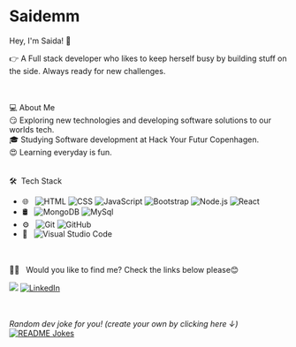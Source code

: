 # Saidemm

Hey, I'm Saida! 👋 

👉 A Full stack developer who likes to keep herself busy by building stuff on the side. Always ready for new challenges.

</br>
</br>
💻  About Me</br>
😏   Exploring new technologies and developing software solutions to our worlds tech.<br>
🎓   Studying Software development at Hack Your Futur Copenhagen.<br>
😍   Learning everyday is fun.

</br>
</br>
<br>
🛠 &nbsp;Tech Stack

- 🌐 &nbsp;
  ![HTML](https://img.shields.io/badge/-HTML-333333?style=flat&logo=HTML5)
  ![CSS](https://img.shields.io/badge/-CSS-333333?style=flat&logo=CSS3&logoColor=1572B6)
  ![JavaScript](https://img.shields.io/badge/-JavaScript-333333?style=flat&logo=javascript)
  ![Bootstrap](https://img.shields.io/badge/-Bootstrap-333333?style=flat&logo=bootstrap&logoColor=563D7C)
  ![Node.js](https://img.shields.io/badge/-Node.js-333333?style=flat&logo=node.js)
  ![React](https://img.shields.io/badge/-React-333333?style=flat&logo=react)
- 🛢 &nbsp;
  ![MongoDB](https://img.shields.io/badge/-MongoDB-333333?style=flat&logo=mongodb)
  ![MySql](https://img.shields.io/badge/-MySQL-333333?style=flat&logo=mysql&logoColor=white)
- ⚙️ &nbsp;
  ![Git](https://img.shields.io/badge/-Git-333333?style=flat&logo=git)
  ![GitHub](https://img.shields.io/badge/-GitHub-333333?style=flat&logo=github)
- 🔧 &nbsp;
  ![Visual Studio Code](https://img.shields.io/badge/-Visual%20Studio%20Code-333333?style=flat&logo=visual-studio-code&logoColor=007ACC)

</br>
</br>
🤝🏻 &nbsp; Would you like to find me? Check the links below please😊 

<a href="mailto:saymahtab@gamil.com"><img src="https://img.shields.io/badge/-saymahtab@gamil.com-D14836?style=flat-square&logo=Gmail&logoColor=white"/></a>
<a href="https://www.linkedin.com/in/saidem/" target="_blank"><img src="https://img.shields.io/badge/LinkedIn-%230077B5.svg?&style=flat-square&logo=linkedin&logoColor=white" alt="LinkedIn"></a>



</br>
</br>
<i>Random dev joke for you! (create your own by clicking here ↓)</i><br>
<a href="https://readme-jokes.vercel.app"><img align="center" src="https://readme-jokes.vercel.app/api?bgColor=%23073b4c&textColor=%2306d6a0&aColor=%2306d6a0&borderColor=%2306d6a0" alt="README Jokes"></a>
